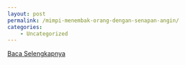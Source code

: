 ```yaml
---
layout: post
permalink: /mimpi-menembak-orang-dengan-senapan-angin/
categories:
    - Uncategorized
---
```


[Baca Selengkapnya](/05)